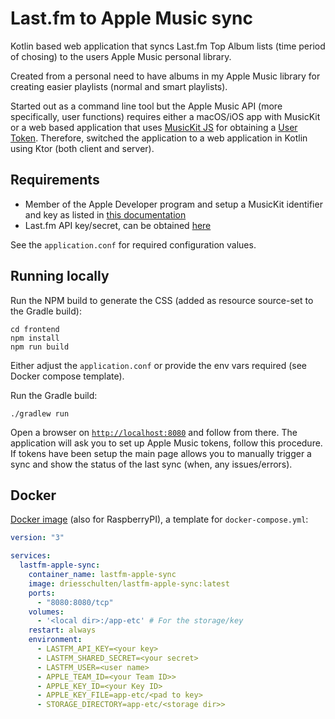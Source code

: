 # Last.fm to Apple Music sync

Kotlin based web application that syncs Last.fm Top Album lists (time period of chosing) to the users Apple Music personal library.

Created from a personal need to have albums in my Apple Music library for creating easier playlists (normal and smart playlists).

Started out as a command line tool but the Apple Music API (more specifically, user functions) requires either a macOS/iOS app with MusicKit or a web based
application that uses [MusicKit JS](https://developer.apple.com/documentation/musickitjs) for obtaining
a [User Token](https://developer.apple.com/documentation/applemusicapi/getting_keys_and_creating_tokens). Therefore, switched the application to a web
application in Kotlin using Ktor (both client and server).

## Requirements

* Member of the Apple Developer program and setup a MusicKit identifier and key as listed
  in [this documentation](https://developer.apple.com/documentation/applemusicapi/getting_keys_and_creating_tokens)
* Last.fm API key/secret, can be obtained [here](https://www.last.fm/api/account/create)

See the `application.conf` for required configuration values.

## Running locally

Run the NPM build to generate the CSS (added as resource source-set to the Gradle build):

```shell
cd frontend
npm install
npm run build
```

Either adjust the `application.conf` or provide the env vars required (see Docker compose template).

Run the Gradle build:

```shell
./gradlew run
```

Open a browser on [`http://localhost:8080`](http://localhost:8080) and follow from there. The application will ask you to set up Apple Music tokens, follow this
procedure. If tokens have been setup the main page allows you to manually trigger a sync and show the status of the last sync (when, any issues/errors).

## Docker

[Docker image](https://hub.docker.com/repository/docker/driesschulten/lastfm-apple-sync) (also for RaspberryPI), a template for `docker-compose.yml`:

```yaml
version: "3"

services:
  lastfm-apple-sync:
    container_name: lastfm-apple-sync
    image: driesschulten/lastfm-apple-sync:latest
    ports:
      - "8080:8080/tcp"
    volumes:
      - '<local dir>:/app-etc' # For the storage/key
    restart: always
    environment:
      - LASTFM_API_KEY=<your key>
      - LASTFM_SHARED_SECRET=<your secret>
      - LASTFM_USER=<user name>
      - APPLE_TEAM_ID=<your Team ID>>
      - APPLE_KEY_ID=<your Key ID>
      - APPLE_KEY_FILE=app-etc/<pad to key>
      - STORAGE_DIRECTORY=app-etc/<storage dir>>
```